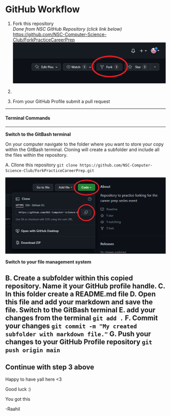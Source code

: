
# GitHub Workflow

1. Fork this repository<br>
*Done from NSC GitHub Repository (click link below)*  
<a href="https://github.com/NSC-Computer-Science-Club/ForkPracticeCareerPrep" target="_blank">https://github.com/NSC-Computer-Science-Club/ForkPracticeCareerPrep</a>
![Highlighting Fork Button Location](readme_images/fork.png)

2.

3. From your GitHub Profile submit a pull request
---
#### Terminal Commands
---
**Switch to the GitBash terminal**

On your computer navigate to the folder where you want to store your copy within the GitBash terminal. Cloning will create a subfolder and include all the files within the repository.

A. Cllone this repository `git clone https://github.com/NSC-Computer-Science-Club/ForkPracticeCareerPrep.git`

![Highlighting Cloning option in GitHub](readme_images/clone.png)

**Switch to your file management system**

B. Create a subfolder within this copied repository. Name it your GitHub profile handle.
C. In this folder create a README.md file
D. Open this file and add your markdown and save the file.
**Switch to the GitBash terminal**
E. add your changes from the terminal `git add .`
F. Commit your changes `git commit -m "My created subfolder with markdown file."`
G. Push your changes to your GitHub Profile repository `git push origin main`
---
Continue with step 3 above
---

Happy to have yall here <3

Good luck :)

You got this

-Raahil

